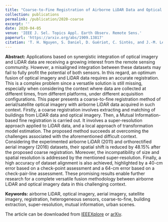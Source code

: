 ```yaml
---
title: "Coarse-to-Fine Registration of Airborne LiDAR Data and Optical Imagery on Urban Scenes"
collection: publications
permalink: /publication/2020-coarse
excerpt: ''
date: 2020-04-05
venue: 'IEEE J. Sel. Topics Appl. Earth Observ. Remote Sens.'
paperurl: 'https://arxiv.org/abs/1909.13817'
citation: 'T. H. Nguyen, S. Daniel, D. Guériot, C. Sintès, and J.-M. Le Caillec. (2020). &quot;Coarse-to-Fine Registration of Airborne LiDAR Data and Optical Imagery on Urban Scenes.&quot; <i>IEEE J. Sel. Topics Appl. Earth Observ. Remote Sens.</i>. X(x). DOI: 10.1109/JSTARS.2020.2987305'
---
```


**Abstract:** Applications based on synergistic integration of optical imagery and LiDAR data are receiving a growing interest from the remote sensing community. However, a misaligned integration between these datasets may fail to fully profit the potential of both sensors. In this regard, an optimum fusion of optical imagery and LiDAR data requires an accurate registration. This is a complex problem since a versatile solution is still missing, especially when considering the context where data are collected at different times, from different platforms, under different acquisition configurations. This paper presents a coarse-to-fine registration method of aerial/satellite optical imagery with airborne LiDAR data acquired in such context. Firstly, a coarse registration involves extracting and matching of buildings from LiDAR data and optical imagery. Then, a Mutual Information-based fine registration is carried out. It involves a super-resolution approach applied to LiDAR data, and a local approach of transformation model estimation. The proposed method succeeds at overcoming the challenges associated with the aforementioned difficult context. Considering the experimented airborne LiDAR (2011) and orthorectified aerial imagery (2016) datasets, their spatial shift is reduced by 48.15% after the proposed coarse registration. Moreover, the incompatibility of size and spatial resolution is addressed by the mentioned super-resolution. Finally, a high accuracy of dataset alignment is also achieved, highlighted by a 40-cm error based on a check-point assessment and a 64-cm error based on a check-pair-line assessment. These promising results enable further research for a complete versatile fusion methodology between airborne LiDAR and optical imagery data in this challenging context.

**Keywords:** airborne LiDAR, optical imagery, aerial imagery, satellite imagery, registration, heterogeneous sensors, coarse-to-fine, building extraction, super-resolution, mutual information, urban scenes.

The article can be downloaded from [IEEEXplore](https://ieeexplore.ieee.org/document/9103265) or [arXiv](https://arxiv.org/abs/1909.13817).
